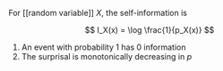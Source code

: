 For [[random variable]] $X$, the self-information is

$$
I_X(x) = \log \frac{1}{p_X(x)}
$$

1. An event with probability $1$ has 0 information
2. The surprisal is monotonically decreasing in $p$